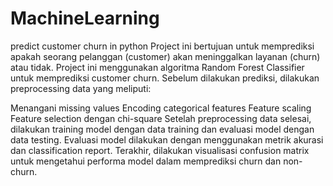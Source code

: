 # MachineLearning
predict customer churn in python
Project ini bertujuan untuk memprediksi apakah seorang pelanggan (customer) akan meninggalkan layanan (churn) atau tidak.
Project ini menggunakan algoritma Random Forest Classifier untuk memprediksi customer churn. Sebelum dilakukan prediksi, dilakukan preprocessing data yang meliputi:

Menangani missing values
Encoding categorical features
Feature scaling
Feature selection dengan chi-square
Setelah preprocessing data selesai, dilakukan training model dengan data training dan evaluasi model dengan data testing. Evaluasi model dilakukan dengan menggunakan metrik akurasi dan classification report. Terakhir, dilakukan visualisasi confusion matrix untuk mengetahui performa model dalam memprediksi churn dan non-churn.
